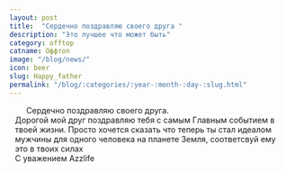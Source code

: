 ```yaml
---
layout: post
title:  "Сердечно поздравляю своего друга "
description: "Это лучшее что может быть"
category: offtop
catname: Оффтоп
image: "/blog/news/"
icon: beer
slug: Happy_father
permalink: "/blog/:categories/:year-:month-:day-:slug.html"
---
```

<p style=" padding: 0 10px; text-indent: 20px;" >Сердечно поздравляю своего друга.<br>  
Дорогой мой друг поздравляю тебя с самым Главным событием в твоей жизни. Просто хочется сказать что теперь ты стал идеалом мужчины для одного человека на планете Земля, соответсвуй ему это в твоих силах<br>
С уважением Azzlife<p>
